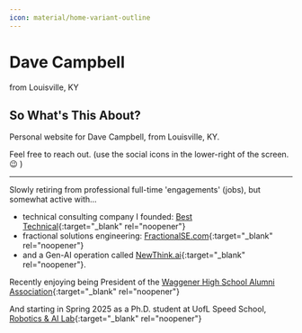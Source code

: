 ```yaml
---
icon: material/home-variant-outline
---
```


# Dave Campbell
from Louisville, KY

## So What's This About?
Personal website for Dave Campbell, from Louisville, KY.

Feel free to reach out.
(use the social icons in the lower-right of the screen. 😉 )  

---

Slowly retiring from professional full-time 'engagements' (jobs), but somewhat active with...  

  * technical consulting company I founded: [Best Technical](https://www.besttechnical.com){:target="_blank" rel="noopener"}
  * fractional solutions engineering: [FractionalSE.com](https://fractionalse.com){:target="_blank" rel="noopener"}
  * and a Gen-AI operation called [NewThink.ai](https://newthink.ai){:target="_blank" rel="noopener"}.

Recently enjoying being President of the [Waggener High School Alumni Association](https://waggeneralumni.org){:target="_blank" rel="noopener"}

And starting in Spring 2025 as a Ph.D. student at UofL Speed School, [Robotics & AI Lab](https://engineering.louisville.edu/research/centersinstitutes/larri/){:target="_blank" rel="noopener"}
